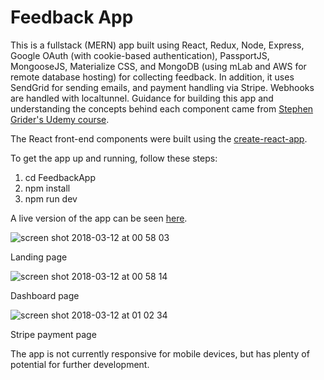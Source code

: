 # Feedback App

This is a fullstack (MERN) app built using React, Redux, Node, Express, Google OAuth (with cookie-based authentication), PassportJS, MongooseJS, Materialize CSS, and MongoDB (using mLab and AWS for remote database hosting) for collecting feedback. In addition, it uses SendGrid for sending emails, and payment handling via Stripe. Webhooks are handled with localtunnel. Guidance for building this app and understanding the concepts behind each component came from [Stephen Grider's Udemy course](https://www.udemy.com/node-with-react-fullstack-web-development).

The React front-end components were built using the [create-react-app](https://github.com/facebook/create-react-app).

To get the app up and running, follow these steps:

1) cd FeedbackApp
2) npm install
3) npm run dev

A live version of the app can be seen [here](http://nameless-retreat-85346.herokuapp.com/).


![screen shot 2018-03-12 at 00 58 03](https://user-images.githubusercontent.com/25869284/37261021-eb7cbf92-2590-11e8-947e-d82c6f061246.png)

Landing page


![screen shot 2018-03-12 at 00 58 14](https://user-images.githubusercontent.com/25869284/37261032-f8f4f77a-2590-11e8-92e7-8f571f6fe9c6.png)

Dashboard page


![screen shot 2018-03-12 at 01 02 34](https://user-images.githubusercontent.com/25869284/37261048-176be5ec-2591-11e8-8e5d-0254dd2d74b0.png)

Stripe payment page

The app is not currently responsive for mobile devices, but has plenty of potential for further development.
